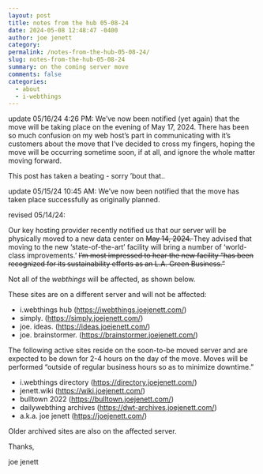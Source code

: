 ```yaml
---
layout: post
title: notes from the hub 05-08-24
date: 2024-05-08 12:48:47 -0400
author: joe jenett
category: 
permalink: /notes-from-the-hub-05-08-24/
slug: notes-from-the-hub-05-08-24
summary: on the coming server move
comments: false
categories:
  - about
  - i-webthings
---
```

update 05/16/24 4:26 PM: We’ve now been notified (yet again) that the move will be taking place on the evening of May 17, 2024. There has been so much confusion on my web host’s part in communicating with it’s customers about the move that I’ve decided to cross my fingers, hoping the move will be occurring sometime soon, if at all, and ignore the whole matter moving forward.

This post has taken a beating - sorry ’bout that..

update 05/15/24 10:45 AM:
We’ve now been notified that the move has taken place successfully as originally planned.

revised 05/14/24:

Our key hosting provider recently notified us that our server will be physically moved to a new data center on <span style="text-decoration:line-through;">May 14, 2024. </span>They advised that moving to the new ‘state-of-the-art’ facility will bring a number of ‘world-class improvements.’ <span style="text-decoration:line-through;">I’m most impressed to hear the new facility “has been recognized for its sustainability efforts as an L.A. Green Business.”</span>

Not all of the <em>webthings</em> will be affected, as shown below.

These sites are on a different server and will not be affected:
<ul>
<li>i.webthings hub (<a href="https://iwebthings.joejenett.com/">https://iwebthings.joejenett.com/</a>)</li>
<li>simply. (<a href="https://simply.joejenett.com/">https://simply.joejenett.com/</a>)</li>
<li>joe. ideas. (<a href="https://ideas.joejenett.com/">https://ideas.joejenett.com/</a>)</li>
<li>joe. brainstormer. (<a href="https://brainstormer.joejenett.com/">https://brainstormer.joejenett.com/</a>)</li>
</ul>

The following active sites reside on the soon-to-be moved server and are expected to be down for 2-4 hours on the day of the move. Moves will be performed “outside of regular business hours so as to minimize downtime.”
<ul>
<li>i.webthings directory (<a href="https://directory.joejenett.com/">https://directory.joejenett.com/</a>)</li>
<li>jenett.wiki (<a href="https://wiki.joejenett.com/">https://wiki.joejenett.com/</a>)</li>
<li>bulltown 2022 (<a href="https://bulltown.joejenett.com/">https://bulltown.joejenett.com/</a>)</li>
<li>dailywebthing archives (<a href="https://dwt-archives.joejenett.com/">https://dwt-archives.joejenett.com/</a>)</li>
<li>a.k.a. joe jenett (<a href="https://joejenett.com/">https://joejenett.com/</a>)</li>
</ul>
Older archived sites are also on the affected server.

Thanks,

joe jenett

<a href="https://brid.gy/publish/mastodon"></a>